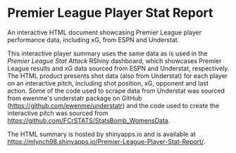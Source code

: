 # Premier League Player Stat Report
An interactive HTML document showcasing Premier League player performance data, including xG, from ESPN and Understat. 

This interactive player summary uses the same data as is used in the _Premier League Stat Attack_ RShiny dashboard, which showcases Premier League results and xG data sourced from ESPN and Understat, respectively. The HTML product presents shot data (also from Understat) for each player on an interactive pitch, including shot position, xG, opponent and last action. Some of the code used to scrape data from Understat was sourced from ewenme's understatr package on GitHub (https://github.com/ewenme/understatr) and the code used to create the interactive pitch was sourced from https://github.com/FCrSTATS/StatsBomb_WomensData.

The HTML summary is hosted by shinyapps.io and is available at https://mlynch98.shinyapps.io/Premier-League-Player-Stat-Report/.


